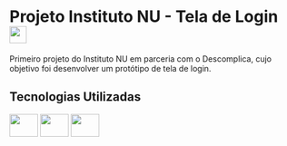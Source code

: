 # Projeto Instituto NU - Tela de Login <img height="30" width="30" src="https://cdn-icons-png.flaticon.com/512/6681/6681204.png" />

Primeiro projeto do Instituto NU em parceria com o Descomplica, cujo objetivo foi desenvolver um protótipo de tela de login.

## Tecnologias Utilizadas

<img height="40" width="50" src="https://cdn.jsdelivr.net/gh/devicons/devicon/icons/html5/html5-original.svg" /> <img height="40" width="50" src="https://cdn.jsdelivr.net/gh/devicons/devicon/icons/css3/css3-original.svg" /> <img height="40" width="50" src="https://cdn.jsdelivr.net/gh/devicons/devicon/icons/javascript/javascript-original.svg" />

